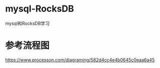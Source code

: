 # mysql-RocksDB
mysql和RocksDB学习
# 参考流程图
https://www.processon.com/diagraming/582d4cc4e4b0645c0eaa6a45
